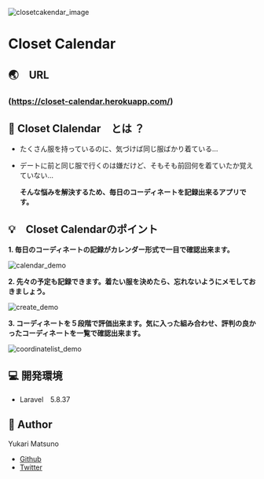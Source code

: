 ![closetcakendar_image](https://user-images.githubusercontent.com/60007570/78478126-dc5f3380-777f-11ea-9945-fbe6c91f7635.png)
# Closet Calendar    

## :earth_asia:　URL  

### (https://closet-calendar.herokuapp.com/)    

## :ribbon: Closet Clalendar　とは ？
* たくさん服を持っているのに、気づけば同じ服ばかり着ている…
* デートに前と同じ服で行くのは嫌だけど、そもそも前回何を着ていたか覚えていない… 

  **そんな悩みを解決するため、毎日のコーディネートを記録出来るアプリです。**      

## :bulb:　Closet Calendarのポイント    

**1. 毎日のコーディネートの記録がカレンダー形式で一目で確認出来ます。**  

![calendar_demo](https://user-images.githubusercontent.com/60007570/78555091-40006400-7847-11ea-87a5-518cd68e9bec.png)    

**2. 先々の予定も記録できます。着たい服を決めたら、忘れないようにメモしておきましょう。**  

![create_demo](https://user-images.githubusercontent.com/60007570/78555151-60302300-7847-11ea-91b5-1778871f8d2e.png)    

**3. コーディネートを５段階で評価出来ます。気に入った組み合わせ、評判の良かったコーディネートを一覧で確認出来ます。**  

![coordinatelist_demo](https://user-images.githubusercontent.com/60007570/78555516-2d3a5f00-7848-11ea-8ae8-283e1c88de3b.png)      

## :computer: 開発環境  

* Laravel　5.8.37    


## :woman: Author  

Yukari Matsuno
* [Github](https://github.com/Yukari-Matsuno/)
* [Twitter](https://twitter.com/tsunoyukahan)









